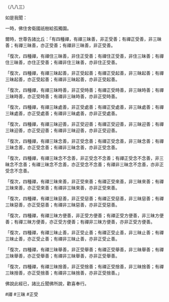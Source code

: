 （八八三）

如是我聞：

一時，佛住舍衛國祇樹給孤獨園。

爾時，世尊告諸比丘：「有四種禪，有禪三昧善，非正受善；有禪正受善，非三昧善；有禪三昧善，亦正受善；有禪非三昧善，非正受善。

「復次，四種禪，有禪住三昧善，非住正受善；有禪住正受善，非住三昧善；有禪住三昧善，亦住正受善；有禪非住三昧善，亦非住正受善。

「復次，四種禪，有禪三昧起善，非正受起善；有禪正受起善，非三昧起善；有禪三昧起善，亦正受起善；有禪非三昧起善，亦非正受起善。

「復次，四種禪，有禪三昧時善，非正受時善；有禪正受時善，非三昧時善；有禪三昧時善，亦正受時善；有禪非三昧時善，亦非正受時善。

「復次，四種禪，有禪三昧處善，非正受處善；有禪正受處善，非三昧處善；有禪三昧處善，亦正受處善；有禪非三昧處善，亦非正受處善。

「復次，四種禪，有禪三昧迎善，非正受迎善；有禪正受迎善，非三昧迎善；有禪三昧迎善，亦正受迎善；有禪非三昧迎善，亦非正受迎善。

「復次，四種禪，有禪三昧念善，非正受念善；有禪正受念善，非三昧念善；有禪三昧念善，亦正受念善；有禪非三昧念善，亦非正受念善。

「復次，四種禪，有禪三昧念不念善，非正受念不念善；有禪正受念不念善，非三昧念不念善；有禪三昧念不念善，亦正受念不念善；有禪非三昧念不念善，亦非正受念不念善。

「復次，四種禪，有禪三昧來善，非正受來善；有禪正受來善，非三昧來善；有禪三昧來善，亦正受來善；有禪非三昧來善，亦非正受來善。

「復次，四種禪，有禪三昧惡善，非正受惡善；有禪正受惡善，非三昧惡善；有禪三昧惡善，亦正受惡善；有禪非三昧惡善，亦非正受惡善。

「復次，四種禪，有禪三昧方便善，非正受方便善；有禪正受方便善，非三昧方便善；有禪三昧方便善，亦正受方便善；有禪非三昧方便善，亦非正受方便善。

「復次，四種禪，有禪三昧止善，非正受止善；有禪正受止善，非三昧止善；有禪三昧止善，亦正受止善；有禪非三昧止善，亦非正受止善。

「復次，四種禪，有禪三昧舉善，非正受舉善；有禪正受舉善，非三昧舉善；有禪三昧舉善，亦正受舉善；有禪非三昧舉善，亦非正受舉善。

「復次，四種禪，有禪三昧捨善，非正受捨善；有禪正受捨善，非三昧捨善；有禪三昧捨善，亦正受捨善；有禪非三昧捨善，亦非正受捨善。」

佛說此經已，諸比丘聞佛所說，歡喜奉行。



#禪
#三昧
#正受
